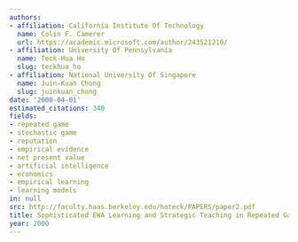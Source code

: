 ```yaml
---
authors:
- affiliation: California Institute Of Technology
  name: Colin F. Camerer
  url: https://academic.microsoft.com/author/243521210/
- affiliation: University Of Pennsylvania
  name: Teck-Hua Ho
  slug: teckhua_ho
- affiliation: National University Of Singapore
  name: Juin-Kuan Chong
  slug: juinkuan_chong
date: '2000-04-01'
estimated_citations: 340
fields:
- repeated game
- stochastic game
- reputation
- empirical evidence
- net present value
- artificial intelligence
- economics
- empirical learning
- learning models
in: null
src: http://faculty.haas.berkeley.edu/hoteck/PAPERS/paper2.pdf
title: Sophisticated EWA Learning and Strategic Teaching in Repeated Games
year: 2000
---
```

